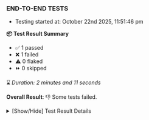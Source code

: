 ### END-TO-END TESTS

- Testing started at: October 22nd 2025, 11:51:46 pm

**📦 Test Result Summary**

- ✅ 1 passed
- ❌ 1 failed
- ⚠️ 0 flaked
- ⏩ 0 skipped

⌛ _Duration: 2 minutes and 11 seconds_

**Overall Result**: 👎 Some tests failed.



<details>
    <summary>[Show/Hide] Test Result Details</summary>
    <div markdown="1">

| Test | Browser | Test Case | Tags | Result |
| :---: | :---: | :--- | :---: | :---: |
| 1 | setup | authenticate as Meshery provider |  | ❌ |

</div>
</details>


<!-- To see the full report, please visit our CI/CD pipeline with reporter. -->